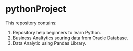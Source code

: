 # pythonProject
This repository contains:
1. Repository help beginners to learn Python.
2. Business Analtytics souring data from Oracle Database.
3. Data Analytic using Pandas Library.

